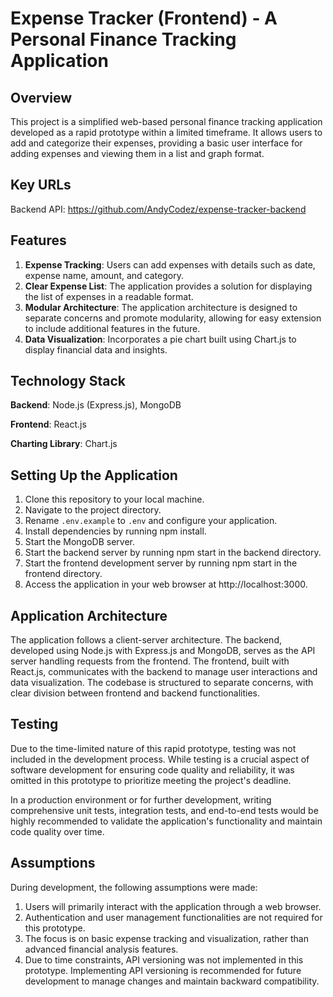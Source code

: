 # Expense Tracker (Frontend) - A Personal Finance Tracking Application
## Overview
This project is a simplified web-based personal finance tracking application developed as a rapid prototype within a limited timeframe. It allows users to add and categorize their expenses, providing a basic user interface for adding expenses and viewing them in a list and graph format.

## Key URLs
Backend API: https://github.com/AndyCodez/expense-tracker-backend 

## Features
1. **Expense Tracking**: Users can add expenses with details such as date, expense name, amount, and category.
2. **Clear Expense List**: The application provides a solution for displaying the list of expenses in a readable format.
3. **Modular Architecture**: The application architecture is designed to separate concerns and promote modularity, allowing for easy extension to include additional features in the future.
4. **Data Visualization**: Incorporates a pie chart built using Chart.js to display financial data and insights.

## Technology Stack
**Backend**: Node.js (Express.js), MongoDB

**Frontend**: React.js

**Charting Library**: Chart.js

## Setting Up the Application
1. Clone this repository to your local machine.
2. Navigate to the project directory.
3. Rename `.env.example` to `.env` and configure your application.
4. Install dependencies by running npm install.
5. Start the MongoDB server.
6. Start the backend server by running npm start in the backend directory.
7. Start the frontend development server by running npm start in the frontend directory.
8. Access the application in your web browser at http://localhost:3000.

## Application Architecture
The application follows a client-server architecture. The backend, developed using Node.js with Express.js and MongoDB, serves as the API server handling requests from the frontend. The frontend, built with React.js, communicates with the backend to manage user interactions and data visualization. The codebase is structured to separate concerns, with clear division between frontend and backend functionalities.

## Testing
Due to the time-limited nature of this rapid prototype, testing was not included in the development process. While testing is a crucial aspect of software development for ensuring code quality and reliability, it was omitted in this prototype to prioritize meeting the project's deadline.

In a production environment or for further development, writing comprehensive unit tests, integration tests, and end-to-end tests would be highly recommended to validate the application's functionality and maintain code quality over time.

## Assumptions
During development, the following assumptions were made:

1. Users will primarily interact with the application through a web browser.
2. Authentication and user management functionalities are not required for this prototype.
3. The focus is on basic expense tracking and visualization, rather than advanced financial analysis features.
4. Due to time constraints, API versioning was not implemented in this prototype. Implementing API versioning is recommended for future development to manage changes and maintain backward compatibility.

